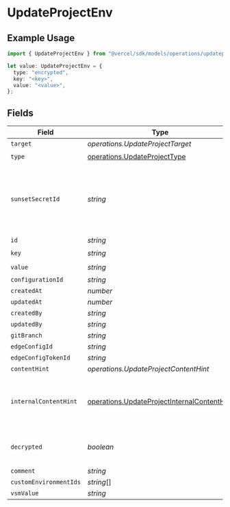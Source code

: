 # UpdateProjectEnv

## Example Usage

```typescript
import { UpdateProjectEnv } from "@vercel/sdk/models/operations/updateproject.js";

let value: UpdateProjectEnv = {
  type: "encrypted",
  key: "<key>",
  value: "<value>",
};
```

## Fields

| Field                                                                                                      | Type                                                                                                       | Required                                                                                                   | Description                                                                                                |
| ---------------------------------------------------------------------------------------------------------- | ---------------------------------------------------------------------------------------------------------- | ---------------------------------------------------------------------------------------------------------- | ---------------------------------------------------------------------------------------------------------- |
| `target`                                                                                                   | *operations.UpdateProjectTarget*                                                                           | :heavy_minus_sign:                                                                                         | N/A                                                                                                        |
| `type`                                                                                                     | [operations.UpdateProjectType](../../models/operations/updateprojecttype.md)                               | :heavy_check_mark:                                                                                         | N/A                                                                                                        |
| `sunsetSecretId`                                                                                           | *string*                                                                                                   | :heavy_minus_sign:                                                                                         | This is used to identiy variables that have been migrated from type secret to sensitive.                   |
| `id`                                                                                                       | *string*                                                                                                   | :heavy_minus_sign:                                                                                         | N/A                                                                                                        |
| `key`                                                                                                      | *string*                                                                                                   | :heavy_check_mark:                                                                                         | N/A                                                                                                        |
| `value`                                                                                                    | *string*                                                                                                   | :heavy_check_mark:                                                                                         | N/A                                                                                                        |
| `configurationId`                                                                                          | *string*                                                                                                   | :heavy_minus_sign:                                                                                         | N/A                                                                                                        |
| `createdAt`                                                                                                | *number*                                                                                                   | :heavy_minus_sign:                                                                                         | N/A                                                                                                        |
| `updatedAt`                                                                                                | *number*                                                                                                   | :heavy_minus_sign:                                                                                         | N/A                                                                                                        |
| `createdBy`                                                                                                | *string*                                                                                                   | :heavy_minus_sign:                                                                                         | N/A                                                                                                        |
| `updatedBy`                                                                                                | *string*                                                                                                   | :heavy_minus_sign:                                                                                         | N/A                                                                                                        |
| `gitBranch`                                                                                                | *string*                                                                                                   | :heavy_minus_sign:                                                                                         | N/A                                                                                                        |
| `edgeConfigId`                                                                                             | *string*                                                                                                   | :heavy_minus_sign:                                                                                         | N/A                                                                                                        |
| `edgeConfigTokenId`                                                                                        | *string*                                                                                                   | :heavy_minus_sign:                                                                                         | N/A                                                                                                        |
| `contentHint`                                                                                              | *operations.UpdateProjectContentHint*                                                                      | :heavy_minus_sign:                                                                                         | N/A                                                                                                        |
| `internalContentHint`                                                                                      | [operations.UpdateProjectInternalContentHint](../../models/operations/updateprojectinternalcontenthint.md) | :heavy_minus_sign:                                                                                         | Similar to `contentHints`, but should not be exposed to the user.                                          |
| `decrypted`                                                                                                | *boolean*                                                                                                  | :heavy_minus_sign:                                                                                         | Whether `value` and `vsmValue` are decrypted.                                                              |
| `comment`                                                                                                  | *string*                                                                                                   | :heavy_minus_sign:                                                                                         | N/A                                                                                                        |
| `customEnvironmentIds`                                                                                     | *string*[]                                                                                                 | :heavy_minus_sign:                                                                                         | N/A                                                                                                        |
| `vsmValue`                                                                                                 | *string*                                                                                                   | :heavy_minus_sign:                                                                                         | N/A                                                                                                        |